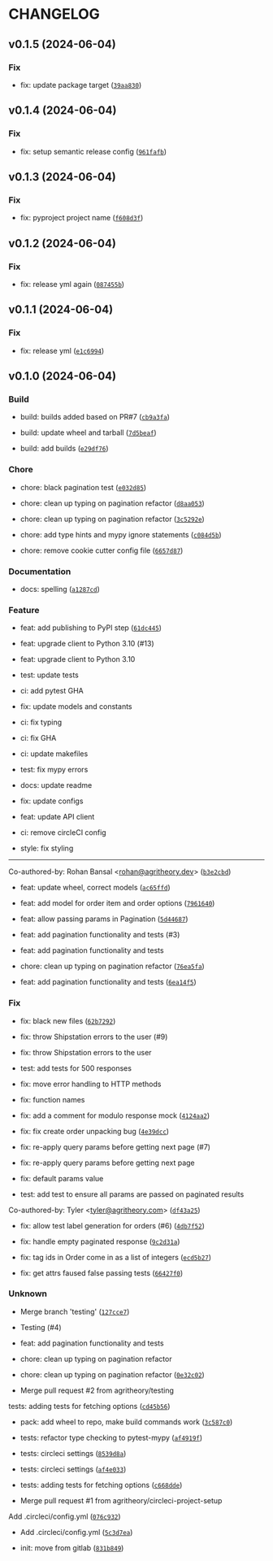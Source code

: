 # CHANGELOG



## v0.1.5 (2024-06-04)

### Fix

* fix: update package target ([`39aa830`](https://github.com/Alchez/shipstation-client/commit/39aa83041a25537b473d718eaa36373a09eaeac6))


## v0.1.4 (2024-06-04)

### Fix

* fix: setup semantic release config ([`961fafb`](https://github.com/Alchez/shipstation-client/commit/961fafb3355a47a9372e36982de18c73c35fdf35))


## v0.1.3 (2024-06-04)

### Fix

* fix: pyproject project name ([`f608d3f`](https://github.com/Alchez/shipstation-client/commit/f608d3faaeb80744e129900a86d6c06139380714))


## v0.1.2 (2024-06-04)

### Fix

* fix: release yml again ([`087455b`](https://github.com/Alchez/shipstation-client/commit/087455bac1ea62c0521accf7c345ea9bda05e976))


## v0.1.1 (2024-06-04)

### Fix

* fix: release yml ([`e1c6994`](https://github.com/Alchez/shipstation-client/commit/e1c69943e9f2f6ef9c1668360eb2765d734164aa))


## v0.1.0 (2024-06-04)

### Build

* build: builds added based on PR#7 ([`cb9a3fa`](https://github.com/Alchez/shipstation-client/commit/cb9a3fa3bf650d38e35e2c532b3fbe2ca3b9e43e))

* build: update wheel and tarball ([`7d5beaf`](https://github.com/Alchez/shipstation-client/commit/7d5beafeaa37fbe6fbc4f4f33d73948104f2ed01))

* build: add builds ([`e29df76`](https://github.com/Alchez/shipstation-client/commit/e29df76c1e12bf1311671bca5114ac5f22cd29de))

### Chore

* chore: black pagination test ([`e032d85`](https://github.com/Alchez/shipstation-client/commit/e032d85b6c83c252f083c047c063428d7a5ee05b))

* chore: clean up typing on pagination refactor ([`d8aa053`](https://github.com/Alchez/shipstation-client/commit/d8aa0530b43ef27d790ac7df03b253d61f6fcc6f))

* chore: clean up typing on pagination refactor ([`3c5292e`](https://github.com/Alchez/shipstation-client/commit/3c5292ef3b667c0999a961f6635229a10d872be6))

* chore: add type hints and mypy ignore statements ([`c084d5b`](https://github.com/Alchez/shipstation-client/commit/c084d5baf2648d57dc3f3462d92e8fd855c6eda6))

* chore: remove cookie cutter config file ([`6657d87`](https://github.com/Alchez/shipstation-client/commit/6657d87c90e64faa0cca36847a6880ba380240b1))

### Documentation

* docs: spelling ([`a1287cd`](https://github.com/Alchez/shipstation-client/commit/a1287cd2b124b5f7d8ae8212c29a0a47f3028925))

### Feature

* feat: add publishing to PyPI step ([`61dc445`](https://github.com/Alchez/shipstation-client/commit/61dc44562325447d122baff7dc352bb81c02ccce))

* feat: upgrade client to Python 3.10 (#13)

* feat: upgrade client to Python 3.10

* test: update tests

* ci: add pytest GHA

* fix: update models and constants

* ci: fix typing

* ci: fix GHA

* ci: update makefiles

* test: fix mypy errors

* docs: update readme

* fix: update configs

* feat: update API client

* ci: remove circleCI config

* style: fix styling

---------

Co-authored-by: Rohan Bansal &lt;rohan@agritheory.dev&gt; ([`b3e2cbd`](https://github.com/Alchez/shipstation-client/commit/b3e2cbdafd8842ec100aea365968cf1c51b4d942))

* feat: update wheel, correct models ([`ac65ffd`](https://github.com/Alchez/shipstation-client/commit/ac65ffd96fec35f19eae0d3d3c8261a3d4f10dc0))

* feat: add model for order item and order options ([`7961640`](https://github.com/Alchez/shipstation-client/commit/79616405b1eff3b8ae1db5e93c2483e9e5f92d91))

* feat: allow passing params in Pagination ([`5d44687`](https://github.com/Alchez/shipstation-client/commit/5d44687a35943a63d850e11ed69732c8b39dee92))

* feat: add pagination functionality and tests (#3)

* feat: add pagination functionality and tests

* chore: clean up typing on pagination refactor ([`76ea5fa`](https://github.com/Alchez/shipstation-client/commit/76ea5fa7b1cdf43cb39b37a8aa42c58c0325c6ca))

* feat: add pagination functionality and tests ([`6ea14f5`](https://github.com/Alchez/shipstation-client/commit/6ea14f5c6ad8830685094799cba3b982239180b5))

### Fix

* fix: black new files ([`62b7292`](https://github.com/Alchez/shipstation-client/commit/62b729288c31ade546e3c50c66dfab7ed115c15c))

* fix: throw Shipstation errors to the user (#9)

* fix: throw Shipstation errors to the user

* test: add tests for 500 responses

* fix: move error handling to HTTP methods

* fix: function names

* fix: add a comment for modulo response mock ([`4124aa2`](https://github.com/Alchez/shipstation-client/commit/4124aa24cc1691edc9a7cde3e9586b4890141ce0))

* fix: fix create order unpacking bug ([`4e39dcc`](https://github.com/Alchez/shipstation-client/commit/4e39dcc2995c8906b7c1a7178dcf12278b684834))

* fix: re-apply query params before getting next page (#7)

* fix: re-apply query params before getting next page

* fix: default params value

* test: add test to ensure all params are passed on paginated results

Co-authored-by: Tyler &lt;tyler@agritheory.com&gt; ([`df43a25`](https://github.com/Alchez/shipstation-client/commit/df43a252d62691c1ce18daff93ff179a2f4ea1d1))

* fix: allow test label generation for orders (#6) ([`4db7f52`](https://github.com/Alchez/shipstation-client/commit/4db7f52efc3db031548f0108694ea70783e9cf4f))

* fix: handle empty paginated response ([`9c2d31a`](https://github.com/Alchez/shipstation-client/commit/9c2d31adae51cbdfcfedee7ce1e03f3c7a034e33))

* fix: tag ids in Order come in as a list of integers ([`ecd5b27`](https://github.com/Alchez/shipstation-client/commit/ecd5b274cab262ebc1c1dc6aa87a50698627f0a9))

* fix: get attrs faused false passing tests ([`66427f0`](https://github.com/Alchez/shipstation-client/commit/66427f00c13a4e32ada90158cb59bd5867077d89))

### Unknown

* Merge branch &#39;testing&#39; ([`127cce7`](https://github.com/Alchez/shipstation-client/commit/127cce772ea12af3d6d7724a73f9a4a725afeb7b))

* Testing (#4)

* feat: add pagination functionality and tests

* chore: clean up typing on pagination refactor

* chore: clean up typing on pagination refactor ([`0e32c02`](https://github.com/Alchez/shipstation-client/commit/0e32c0227aefc1ffb3c77cce354a30d0935a6f62))

* Merge pull request #2 from agritheory/testing

tests: adding tests for fetching options ([`cd45b56`](https://github.com/Alchez/shipstation-client/commit/cd45b56cc6db8f50fb32e9f9656228e98900eea6))

* pack: add wheel to repo, make build commands work ([`3c587c0`](https://github.com/Alchez/shipstation-client/commit/3c587c0ed10fdbb2a2fac6a970fa20ce0a117f93))

* tests: refactor type checking to pytest-mypy ([`af4919f`](https://github.com/Alchez/shipstation-client/commit/af4919f68d21b83fabbe447faf64cb39b627132a))

* tests: circleci settings ([`8539d8a`](https://github.com/Alchez/shipstation-client/commit/8539d8a8f626a0fb90195975646ee7914042da6f))

* tests: circleci settings ([`af4e033`](https://github.com/Alchez/shipstation-client/commit/af4e0336385adcee2e4fd4c64d6ead0f88b57d5e))

* tests: adding tests for fetching options ([`c668dde`](https://github.com/Alchez/shipstation-client/commit/c668ddea9ce46f4175ceeb4ee7e36ad428e93fff))

* Merge pull request #1 from agritheory/circleci-project-setup

Add .circleci/config.yml ([`076c932`](https://github.com/Alchez/shipstation-client/commit/076c932f30ef6fa72b61c89abd2a703b1d0a2373))

* Add .circleci/config.yml ([`5c3d7ea`](https://github.com/Alchez/shipstation-client/commit/5c3d7ea3d4d6a0a44aaf73205aceb6ab52ba7a9e))

* init: move from gitlab ([`831b849`](https://github.com/Alchez/shipstation-client/commit/831b849b14110a3dfe6303d16507e267b9ed076f))
